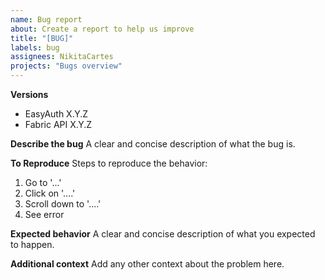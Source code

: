 ```yaml
---
name: Bug report
about: Create a report to help us improve
title: "[BUG]"
labels: bug
assignees: NikitaCartes
projects: "Bugs overview"
---
```


**Versions**
* EasyAuth X.Y.Z
* Fabric API X.Y.Z

**Describe the bug**
A clear and concise description of what the bug is.

**To Reproduce**
Steps to reproduce the behavior:
1. Go to '...'
2. Click on '....'
3. Scroll down to '....'
4. See error

**Expected behavior**
A clear and concise description of what you expected to happen.

**Additional context**
Add any other context about the problem here.
